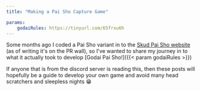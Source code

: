 ```yaml
---
title: "Making a Pai Sho Capture Game"

params:
    godaiRules: https://tinyurl.com/65frxu6h
---
```


Some months ago I coded a Pai Sho variant in to the [Skud Pai Sho website](https://skudpaisho.com/) (as of writing it's on the PR wall), so I've wanted to share my journey in to what it actually took to develop [Godai Pai Sho!]({{< param godaiRules >}})

If anyone that is from the discord server is reading this, then these posts will hopefully be a guide to develop your own game and avoid many head scratchers and sleepless nights 😁
